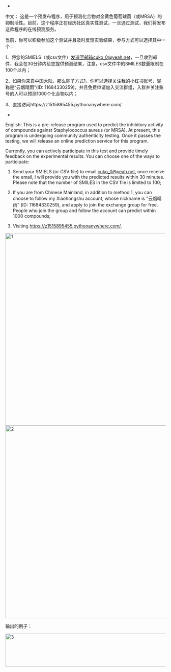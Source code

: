 -
中文：
这是一个预发布程序，用于预测化合物对金黄色葡萄球菌（或MRSA）的抑制活性。目前，这个程序正在经历社区真实性测试，一旦通过测试，我们将发布这款程序的在线预测服务。

当前，你可以积极参加这个测试并且及时反馈实验结果，参与方式可以选择其中一个：

1、将您的SMIELS（或csv文件）发送至邮箱cuko_0@yeah.net，一旦收到邮件，我会在30分钟内给您提供预测结果，注意，csv文件中的SMILES数量限制在100个以内；

2、如果你来自中国大陆，那么除了方式1，你可以选择关注我的小红书账号，昵称是“云烟晴雨”(ID: 11684330259)，并且免费申请加入交流群组，入群并关注账号的人可以预测1000个化合物以内；

3、直接访问https://z1515895455.pythonanywhere.com/


-
English:
This is a pre-release program used to predict the inhibitory activity of compounds against Staphylococcus aureus (or MRSA). At present, this program is undergoing community authenticity testing. Once it passes the testing, we will release an online prediction service for this program.

Currently, you can actively participate in this test and provide timely feedback on the experimental results. You can choose one of the ways to participate:

1. Send your SMIELS (or CSV file) to email cuko_0@yeah.net, once receive the email, I will provide you with the predicted results within 30 minutes. Please note that the number of SMILES in the CSV file is limited to 100;

2. If you are from Chinese Mainland, in addition to method 1, you can choose to follow my Xiaohongshu account, whose nickname is "云烟晴雨" (ID: 11684330259), and apply to join the exchange group for free. People who join the group and follow the account can predict within 1000 compounds;

3. Visiting https://z1515895455.pythonanywhere.com/.

<img width="653" height="603" alt="1" src="https://github.com/user-attachments/assets/67f41b88-1a8b-4b7c-b0ba-1956d1ad1501" />
<img width="653" height="603" alt="2" src="https://github.com/user-attachments/assets/15393a13-019d-4b90-bcb3-3563ead8fa37" />

输出的例子：

<img width="705" height="104" alt="3" src="https://github.com/user-attachments/assets/546db16e-d4c6-4d25-8489-a6feda34766b" />
